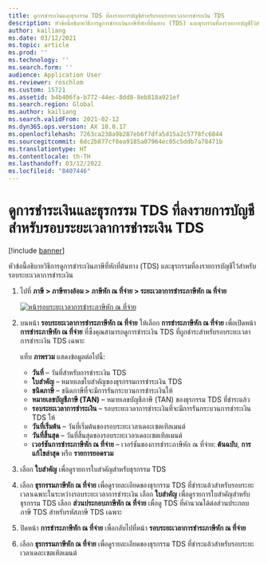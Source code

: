 ```yaml
---
title: ดูการชําระเงินและธุรกรรม TDS ที่ลงรายการบัญชีสำหรับรอบระยะเวลาการชําระเงิน TDS
description: หัวข้อนี้อธิบายวิธีการดูการชําระเงินภาษีที่หักที่ต้นทาง (TDS) และธุรกรรมที่ลงรายการบัญชีไว้สำหรับรอบระยะเวลาการชําระเงิน
author: kailiang
ms.date: 03/12/2021
ms.topic: article
ms.prod: ''
ms.technology: ''
ms.search.form: ''
audience: Application User
ms.reviewer: roschlom
ms.custom: 15721
ms.assetid: b4b406fa-b772-44ec-8dd8-8eb818a921ef
ms.search.region: Global
ms.author: kailiang
ms.search.validFrom: 2021-02-12
ms.dyn365.ops.version: AX 10.0.17
ms.openlocfilehash: 7263ca238a9b287eb6f7dfa5d15a2c5778fc6844
ms.sourcegitcommit: 6dc2b877cf8ea9185a07964ec05c5ddb7a78471b
ms.translationtype: HT
ms.contentlocale: th-TH
ms.lasthandoff: 03/12/2022
ms.locfileid: "8407446"
---
```

# <a name="view-posted-tds-payments-and-transactions-for-a-tds-settlement-period"></a>ดูการชําระเงินและธุรกรรม TDS ที่ลงรายการบัญชีสำหรับรอบระยะเวลาการชําระเงิน TDS

[!include [banner](../includes/banner.md)]

หัวข้อนี้อธิบายวิธีการดูการชําระเงินภาษีที่หักที่ต้นทาง (TDS) และธุรกรรมที่ลงรายการบัญชีไว้สำหรับรอบระยะเวลาการชําระเงิน

1. ไปที่ **ภาษี \> ภาษีทางอ้อม \> ภาษีหัก ณ ที่จ่าย \> ระยะเวลาการชำระภาษีหัก ณ ที่จ่าย**

    [![หน้ารอบระยะเวลาการชำระภาษีหัก ณ ที่จ่าย](./media/apac-ind-TDS-50.png)](./media/apac-ind-TDS-50.png)

2. บนหน้า **รอบระยะเวลาการชําระภาษีหัก ณ ที่จ่าย** ให้เลือก **การชําระภาษีหัก ณ ที่จ่าย** เพื่อเปิดหน้า **การชําระภาษีหัก ณ ที่จ่าย** ที่ซึ่งคุณสามารถดูการชําระเงิน TDS ที่ถูกชำระสำหรับรอบระยะเวลาการชําระเงิน TDS เฉพาะ

    แท็บ **ภาพรวม** แสดงข้อมูลต่อไปนี้:

    - **วันที่** – วันที่สำหรับการชำระเงิน TDS
    - **ใบสำคัญ** – หมายเลขใบสำคัญของธุรกรรมการชำระเงิน TDS
    - **ชนิดภาษี** – ชนิดภาษีที่จะมีการรันกระบวนการชําระเงินให้
    - **หมายเลขบัญชีภาษี (TAN)** – หมายเลขบัญชีภาษี (TAN) ของธุรกรรม TDS ที่ชำระแล้ว
    - **รอบระยะเวลาการชําระเงิน** – รอบระยะเวลาการชําระเงินที่จะมีการรันกระบวนการชําระเงิน TDS ให้
    - **วันที่เริ่มต้น** – วันที่เริ่มต้นของรอบระยะเวลาเดอะเซตเทิลเมนต์
    - **วันที่สิ้นสุด** – วันที่สิ้นสุดของรอบระยะเวลาเดอะเซตเทิลเมนต์
    - **เวอร์ชันการชำระภาษีหัก ณ ที่จ่าย** – เวอร์ชันของการชำระภาษีหัก ณ ที่จ่าย: **ต้นฉบับ**, **การแก้ไขล่าสุด** หรือ **รายการยอดรวม**

5. เลือก **ใบสำคัญ** เพื่อดูรายการใบสำคัญสำหรับธุรกรรม TDS
6. เลือก **ธุรกรรมภาษีหัก ณ ที่จ่าย** เพื่อดูรายละเอียดของธุรกรรม TDS ที่ชำระแล้วสำหรับรอบระยะเวลาเฉพาะในระหว่างรอบระยะเวลาการชำระเงิน เลือก **ใบสำคัญ** เพื่อดูรายการใบสำคัญสำหรับธุรกรรม TDS เลือก **ส่วนประกอบภาษีหัก ณ ที่จ่าย** เพื่อดู TDS ที่คํานวณได้ต่อส่วนประกอบภาษี TDS สำหรับรหัสภาษี TDS เฉพาะ
7. ปิดหน้า **การชำระภาษีหัก ณ ที่จ่าย** เพื่อกลับไปที่หน้า **รอบระยะเวลาการชำระภาษีหัก ณ ที่จ่าย**
8. เลือก **ธุรกรรมภาษีหัก ณ ที่จ่าย** เพื่อดูรายละเอียดของธุรกรรม TDS ที่ชำระแล้วสำหรับรอบระยะเวลาเดอะเซตเทิลเมนต์

